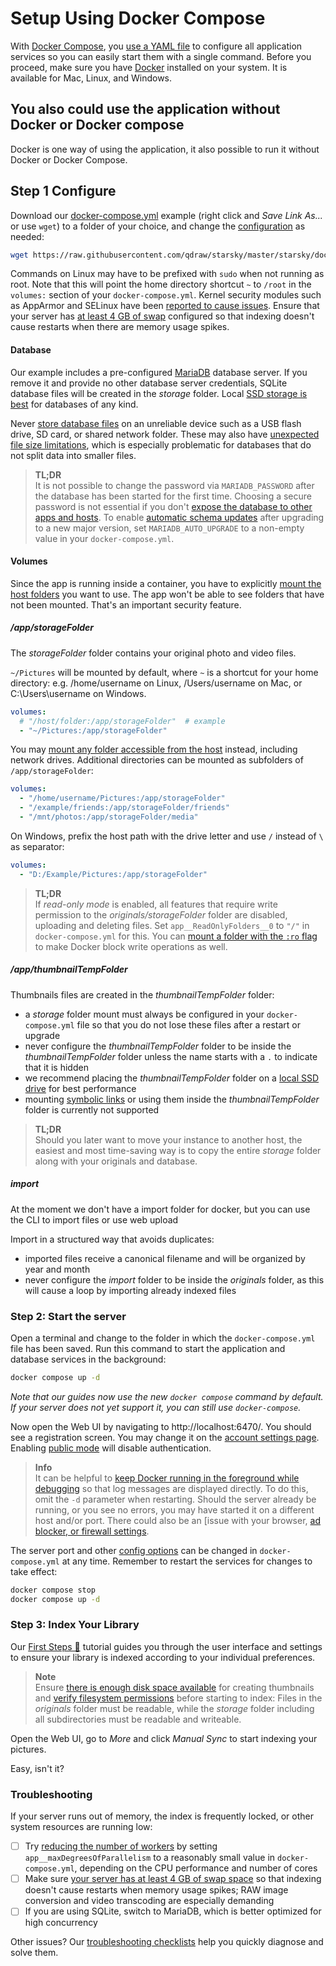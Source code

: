 # Setup Using Docker Compose

With [Docker Compose](https://docs.docker.com/compose/), you [use a YAML file](../../developer-guide/technologies/yaml.md)
to configure all application services so you can easily start them with a single command.
Before you proceed, make sure you have [Docker](https://store.docker.com/search?type=edition&offering=community)
installed on your system. It is available for Mac, Linux, and Windows.

## You also could use the application without Docker or Docker compose
Docker is one way of using the application, it also possible to run it without Docker or Docker Compose.

## Step 1 Configure

Download our [docker-compose.yml](https://raw.githubusercontent.com/qdraw/starsky/master/starsky/docker/compose/generic/docker-compose.yml) example
(right click and *Save Link As...* or use `wget`) to a folder of your choice,
and change the [configuration](../config-options.md) as needed:

```bash
wget https://raw.githubusercontent.com/qdraw/starsky/master/starsky/docker/compose/generic/docker-compose.yml
``` 

Commands on Linux may have to be prefixed with `sudo` when not running as root.
Note that this will point the home directory shortcut `~` to `/root` in the `volumes:` 
section of your `docker-compose.yml`. Kernel security modules such as AppArmor and SELinux 
have been [reported to cause issues](../troubleshooting/docker.md#kernel-security).
Ensure that your server has [at least 4 GB of swap](../troubleshooting/docker.md#adding-swap) configured so that
indexing doesn't cause restarts when there are memory usage spikes.


#### Database ####

Our example includes a pre-configured [MariaDB](https://mariadb.com/) database server. If you remove it
and provide no other database server credentials, SQLite database files will be created in the
*storage* folder. Local [SSD storage is best](../troubleshooting/performance.md#storage) for databases of any kind.

Never [store database files](../troubleshooting/mariadb.md#corrupted-files) on an unreliable device such as a USB flash drive, SD card, or shared network folder. These may also have [unexpected file size limitations](https://thegeekpage.com/fix-the-file-size-exceeds-the-limit-allowed-and-cannot-be-saved/), which is especially problematic for databases that do not split data into smaller files.

> **TL;DR**<br />
It is not possible to change the password via `MARIADB_PASSWORD` after the database has been started
for the first time. Choosing a secure password is not essential if you don't [expose the database to other apps and hosts](../troubleshooting/mariadb.md#cannot-connect).
To enable [automatic schema updates](../troubleshooting/mariadb.md#auto-upgrade) after upgrading to a new major version, set `MARIADB_AUTO_UPGRADE` to a non-empty value in your `docker-compose.yml`.

#### Volumes ####

Since the app is running inside a container, you have to explicitly [mount the host folders](https://docs.docker.com/compose/compose-file/compose-file-v3/#volumes) you want to use.
The app won't be able to see folders that have not been mounted. That's an important security feature.

##### /app/storageFolder #####

The *storageFolder* folder contains your original photo and video files.

`~/Pictures` will be mounted by default, where `~` is a shortcut for your home directory:
e.g. /home/username on Linux, /Users/username on Mac, or C:\Users\username on Windows.

```yaml
volumes:
  # "/host/folder:/app/storageFolder"  # example
  - "~/Pictures:/app/storageFolder"
```

You may [mount any folder accessible from the host](https://docs.docker.com/compose/compose-file/compose-file-v3/#short-syntax-3)
instead, including network drives. Additional directories can
be mounted as subfolders of `/app/storageFolder`:

```yaml
volumes:
  - "/home/username/Pictures:/app/storageFolder"
  - "/example/friends:/app/storageFolder/friends"
  - "/mnt/photos:/app/storageFolder/media"
```

On Windows, prefix the host path with the drive letter and use `/` instead of `\` as separator:

```yaml
volumes:
  - "D:/Example/Pictures:/app/storageFolder"
```

> **TL;DR**<br />
If *read-only mode* is enabled, all features that require write permission to the *originals/storageFolder* folder
are disabled, uploading and deleting files. Set `app__ReadOnlyFolders__0` to `"/"`
in `docker-compose.yml` for this. 
> You can [mount a folder with the `:ro` flag](https://docs.docker.com/compose/compose-file/compose-file-v3/#short-syntax-3) 
> to make Docker block write operations as well.

##### /app/thumbnailTempFolder #####

Thumbnails files are created in the *thumbnailTempFolder* folder:

- a *storage* folder mount must always be configured in your `docker-compose.yml` file so that you do not lose these files after a restart or upgrade
- never configure the *thumbnailTempFolder* folder to be inside the *thumbnailTempFolder* folder unless the name starts with a `.` to indicate that it is hidden
- we recommend placing the *thumbnailTempFolder* folder on a [local SSD drive](../troubleshooting/performance.md#storage) for best performance
- mounting [symbolic links](https://en.wikipedia.org/wiki/Symbolic_link) or using them inside the *thumbnailTempFolder* folder is currently not supported

> **TL;DR**<br />
Should you later want to move your instance to another host, the easiest and most time-saving way is to copy the entire *storage* folder along with your originals and database.

##### import #####

At the moment we don't have a import folder for docker, but you can use the CLI to import files or use web upload

Import in a structured way that avoids duplicates:

- imported files receive a canonical filename and will be organized by year and month
- never configure the *import* folder to be inside the *originals* folder, as this will cause a loop by importing already indexed files

### Step 2: Start the server ###

Open a terminal and change to the folder in which the `docker-compose.yml` file has been saved.
Run this command to start the application and database services in the background:

```bash
docker compose up -d
```

*Note that our guides now use the new `docker compose` command by default. If your server does not yet support it, you can still use `docker-compose`.*

Now open the Web UI by navigating to http://localhost:6470/. You should see a registration screen.
You may change it on the [account settings page](../../features/accountmanagement.md).
Enabling [public mode](../config-options.md) will disable authentication.

> **Info**<br />
    It can be helpful to [keep Docker running in the foreground while debugging](../troubleshooting/docker.md#viewing-logs) so that log messages are displayed directly. To do this, omit the `-d` parameter when restarting.
    Should the server already be running, or you see no errors, you may have started it
    on a different host and/or port. There could also be an [issue with your browser,
    [ad blocker, or firewall settings](../troubleshooting/index.md).


The server port and other [config options](../config-options.md) can be changed in `docker-compose.yml` at any time.
Remember to restart the services for changes to take effect:

```bash
docker compose stop
docker compose up -d
```

### Step 3: Index Your Library ###

Our [First Steps 👣](../first-steps.md) tutorial guides you through the user interface and settings to ensure your library is indexed according to your individual preferences.

> **Note**<br />
    Ensure [there is enough disk space available](../troubleshooting/docker.md#disk-space) for creating thumbnails and [verify filesystem permissions](../troubleshooting/docker.md)
    before starting to index: Files in the *originals* folder must be readable, while the *storage* folder
    including all subdirectories must be readable and writeable.

Open the Web UI, go to *More* and click *Manual Sync* to start indexing your pictures.

Easy, isn't it?

### Troubleshooting ###

If your server runs out of memory, the index is frequently locked, or other system resources are running low:

- [ ] Try [reducing the number of workers](../config-options.md#index-workers) by setting `app__maxDegreesOfParallelism` to a reasonably small value in `docker-compose.yml`, depending on the CPU performance and number of cores
- [ ] Make sure [your server has at least 4 GB of swap space](../troubleshooting/docker.md#adding-swap) so that indexing doesn't cause restarts when memory usage spikes; RAW image conversion and video transcoding are especially demanding
- [ ] If you are using SQLite, switch to MariaDB, which is better optimized for high concurrency

Other issues? Our [troubleshooting checklists](../troubleshooting/index.md) help you quickly diagnose and solve them.




